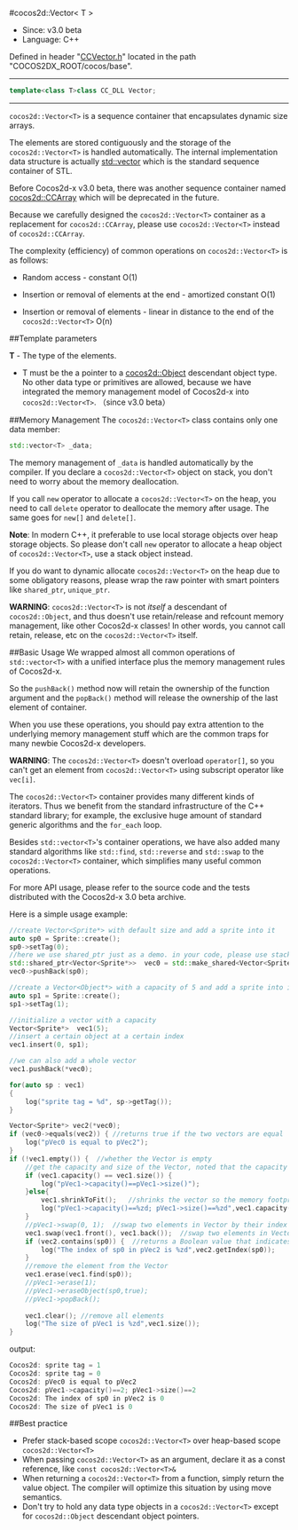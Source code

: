 #cocos2d::Vector< T >

- Since: v3.0 beta
- Language: C++

Defined in header "[CCVector.h](https://github.com/cocos2d/cocos2d-x/blob/develop/cocos/base/CCVector.h)" located in the path "COCOS2DX_ROOT/cocos/base".

---

```cpp
template<class T>class CC_DLL Vector;
```

---

`cocos2d::Vector<T>` is a sequence container that encapsulates dynamic size arrays.

The elements are stored contiguously and the storage of the `cocos2d::Vector<T>` is handled automatically. The internal implementation data structure is actually [std::vector<T>](http://en.cppreference.com/w/cpp/container/vector) which is the standard sequence container of STL.

Before Cocos2d-x v3.0 beta, there was another sequence container named [cocos2d::CCArray](https://github.com/cocos2d/cocos2d-x/blob/develop/cocos/base/CCArray.h) which will be deprecated in the future.

Because we carefully designed the `cocos2d::Vector<T>` container as a replacement for `cocos2d::CCArray`, please use `cocos2d::Vector<T>` instead of `cocos2d::CCArray`.

The complexity (efficiency) of common operations on `cocos2d::Vector<T>` is as follows:

- Random access - constant O(1)

- Insertion or removal of elements at the end - amortized constant O(1)

- Insertion or removal of elements - linear in distance to the end of the `cocos2d::Vector<T>` O(n)


##Template parameters

**T** - The type of the elements.

- T must be the a pointer to a [cocos2d::Object](https://github.com/cocos2d/cocos2d-x/blob/develop/cocos/base/CCObject.h) descendant object type. No other data type or primitives are allowed, because we have integrated the memory management model of Cocos2d-x into `cocos2d::Vector<T>`. （since v3.0 beta）

##Memory Management
The `cocos2d::Vector<T>` class contains only one data member:

```cpp
std::vector<T> _data;
```

The memory management of `_data` is handled automatically by the compiler. If you declare a `cocos2d::Vector<T>` object on stack, you don't need to worry about the memory deallocation.

If you call `new` operator to allocate a `cocos2d::Vector<T>` on the heap, you need to call `delete` operator to deallocate the memory after usage. The same goes for `new[]` and `delete[]`.

**Note**: In modern C++, it preferable to use local storage objects over heap storage objects. So please don't call `new` operator to allocate a heap object of `cocos2d::Vector<T>`, use a stack object instead.

If you do want to dynamic allocate `cocos2d::Vector<T>` on the heap due to some obligatory reasons, please wrap the raw pointer with smart pointers like `shared_ptr`, `unique_ptr`.

**WARNING**: `cocos2d::Vector<T>` is not *itself* a descendant of `cocos2d::Object`, and thus doesn't use retain/release and refcount memory management, like other Cocos2d-x classes! In other words, you cannot call retain, release, etc on the `cocos2d::Vector<T>` itself.


##Basic Usage
We wrapped almost all common operations of `std::vector<T>` with a unified interface plus the memory management rules of Cocos2d-x.

So the `pushBack()` method now will retain the ownership of the function argument and the `popBack()` method will release the ownership of the last element of container.

When you use these operations, you should pay extra attention to the underlying memory management stuff which are the common traps for many newbie Cocos2d-x developers.

**WARNING**: The `cocos2d::Vector<T>` doesn't overload `operator[]`, so you can't get an element from `cocos2d::Vector<T>` using subscript operator like `vec[i]`.

The `cocos2d::Vector<T>` container provides many different kinds of iterators. Thus we benefit from the standard infrastructure of the C++ standard library; for example, the exclusive huge amount of standard generic algorithms and the `for_each` loop.

Besides `std::vector<T>`'s container operations, we have also added many standard algorithms like `std::find`, `std::reverse` and `std::swap` to the `cocos2d::Vector<T>` container, which simplifies many useful common operations.

For more API usage, please refer to the source code and the tests distributed with the Cocos2d-x 3.0 beta archive.

Here is a simple usage example:

```cpp
//create Vector<Sprite*> with default size and add a sprite into it
auto sp0 = Sprite::create();
sp0->setTag(0);
//here we use shared_ptr just as a demo. in your code, please use stack object instead
std::shared_ptr<Vector<Sprite*>>  vec0 = std::make_shared<Vector<Sprite*>>();  //default constructor
vec0->pushBack(sp0);

//create a Vector<Object*> with a capacity of 5 and add a sprite into it
auto sp1 = Sprite::create();
sp1->setTag(1);

//initialize a vector with a capacity
Vector<Sprite*>  vec1(5);
//insert a certain object at a certain index
vec1.insert(0, sp1);

//we can also add a whole vector
vec1.pushBack(*vec0);

for(auto sp : vec1)
{
    log("sprite tag = %d", sp->getTag());
}

Vector<Sprite*> vec2(*vec0);
if (vec0->equals(vec2)) { //returns true if the two vectors are equal
    log("pVec0 is equal to pVec2");
}
if (!vec1.empty()) {  //whether the Vector is empty
    //get the capacity and size of the Vector, noted that the capacity is not necessarily equal to the vector size.
    if (vec1.capacity() == vec1.size()) {
        log("pVec1->capacity()==pVec1->size()");
    }else{
        vec1.shrinkToFit();   //shrinks the vector so the memory footprint corresponds with the number of items
        log("pVec1->capacity()==%zd; pVec1->size()==%zd",vec1.capacity(),vec1.size());
    }
    //pVec1->swap(0, 1);  //swap two elements in Vector by their index
    vec1.swap(vec1.front(), vec1.back());  //swap two elements in Vector by their value
    if (vec2.contains(sp0)) {  //returns a Boolean value that indicates whether object is present in vector
        log("The index of sp0 in pVec2 is %zd",vec2.getIndex(sp0));
    }
    //remove the element from the Vector
    vec1.erase(vec1.find(sp0));
    //pVec1->erase(1);
    //pVec1->eraseObject(sp0,true);
    //pVec1->popBack();
    
    vec1.clear(); //remove all elements
    log("The size of pVec1 is %zd",vec1.size());
}
 ```

output:

```cpp
Cocos2d: sprite tag = 1
Cocos2d: sprite tag = 0
Cocos2d: pVec0 is equal to pVec2
Cocos2d: pVec1->capacity()==2; pVec1->size()==2
Cocos2d: The index of sp0 in pVec2 is 0
Cocos2d: The size of pVec1 is 0
```

##Best practice

- Prefer stack-based scope `cocos2d::Vector<T>` over heap-based scope `cocos2d::Vector<T>`
- When passing `cocos2d::Vector<T>` as an argument, declare it as a const reference, like `const cocos2d::Vector<T>&`
- When returning a `cocos2d::Vector<T>` from a function, simply return the value object. The compiler will optimize this situation by using move semantics.
- Don't try to hold any data type objects in a `cocos2d::Vector<T>` except for `cocos2d::Object` descendant object pointers.

